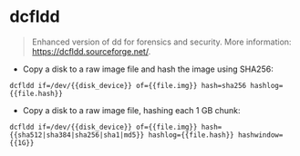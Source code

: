 # dcfldd

> Enhanced version of dd for forensics and security.
> More information: <https://dcfldd.sourceforge.net/>.

- Copy a disk to a raw image file and hash the image using SHA256:

`dcfldd if=/dev/{{disk_device}} of={{file.img}} hash=sha256 hashlog={{file.hash}}`

- Copy a disk to a raw image file, hashing each 1 GB chunk:

`dcfldd if=/dev/{{disk_device}} of={{file.img}} hash={{sha512|sha384|sha256|sha1|md5}} hashlog={{file.hash}} hashwindow={{1G}}`
